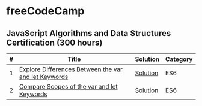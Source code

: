 # freeCodeCamp

## JavaScript Algorithms and Data Structures Certification (300 hours)

| #  | Title |Solution|Category
| ------------- | ------------- |------------- |------------- |
| 1  | [Explore Differences Between the var and let Keywords](https://www.freecodecamp.org/learn/javascript-algorithms-and-data-structures/es6/explore-differences-between-the-var-and-let-keywords)  |[Solution](../master/JavaScript%20Algorithms%20and%20Data%20Structures%20Certification/ES6/explore-differences-between-the-var-and-let-keywords.txt) |ES6
| 2  | [Compare Scopes of the var and let Keywords](https://www.freecodecamp.org/learn/javascript-algorithms-and-data-structures/es6/compare-scopes-of-the-var-and-let-keywords)  |[Solution](../master/JavaScript%20Algorithms%20and%20Data%20Structures%20Certification/ES6/compare-scopes-of-the-var-and-let-keywords.txt) |ES6

